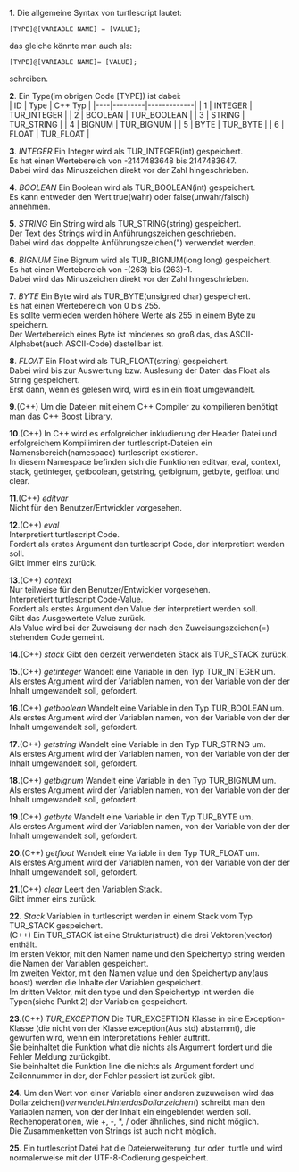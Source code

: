 __1__. Die allgemeine Syntax von turtlescript lautet:
```
[TYPE]@[VARIABLE NAME] = [VALUE];
```
das gleiche könnte man auch als:
```
[TYPE]@[VARIABLE NAME]= [VALUE];
```
schreiben.

__2__. Ein Type(im obrigen Code [TYPE]) ist dabei:  
| ID | Type    | C++ Typ     |
|----|---------|-------------|
| 1  | INTEGER | TUR_INTEGER |
| 2  | BOOLEAN | TUR_BOOLEAN |
| 3  | STRING  | TUR_STRING  |
| 4  | BIGNUM  | TUR_BIGNUM  |
| 5  | BYTE    | TUR_BYTE    |
| 6  | FLOAT   | TUR_FLOAT   |

__3__. _INTEGER_
Ein Integer wird als TUR_INTEGER(int) gespeichert.  
Es hat einen Wertebereich von -2147483648 bis 2147483647.  
Dabei wird das Minuszeichen direkt vor der Zahl hingeschrieben.  

__4__. _BOOLEAN_
Ein Boolean wird als TUR_BOOLEAN(int) gespeichert.  
Es kann entweder den Wert true(wahr) oder false(unwahr/falsch) annehmen.  

__5__. _STRING_
Ein String wird als TUR_STRING(string) gespeichert.  
Der Text des Strings wird in Anführungszeichen geschrieben.  
Dabei wird das doppelte Anführungszeichen(") verwendet werden.  

__6__. _BIGNUM_
Eine Bignum wird als TUR_BIGNUM(long long) gespeichert.  
Es hat einen Wertebereich von -(263) bis (263)-1.  
Dabei wird das Minuszeichen direkt vor der Zahl hingeschrieben.  

__7__. _BYTE_
Ein Byte wird als TUR_BYTE(unsigned char) gespeichert.  
Es hat einen Wertebereich von 0 bis 255.  
Es sollte vermieden werden höhere Werte als 255 in einem Byte zu speichern.  
Der Wertebereich eines Byte ist mindenes so groß das, das ASCII-Alphabet(auch ASCII-Code) dastellbar ist.  

__8__. _FLOAT_ Ein Float wird als TUR_FLOAT(string) gespeichert.  
Dabei wird bis zur Auswertung bzw. Auslesung der Daten das Float als String gespeichert.  
Erst dann, wenn es gelesen wird, wird es in ein float umgewandelt.  

__9__.(C++) Um die Dateien mit einem C++ Compiler zu kompilieren benötigt man das C++ Boost Library.  

__10__.(C++) In C++ wird es erfolgreicher inkludierung der Header Datei und erfolgreichem Kompilimiren der turtlescript-Dateien ein Namensbereich(namespace) turtlescript existieren.  
In diesem Namespace befinden sich die Funktionen editvar, eval, context, stack, getinteger, getboolean, getstring, getbignum, getbyte, getfloat und clear.  

__11__.(C++) _editvar_  
Nicht für den Benutzer/Entwickler vorgesehen.  

__12__.(C++) _eval_  
Interpretiert turtlescript Code.  
Fordert als erstes Argument den turtlescript Code, der interpretiert werden soll.  
Gibt immer eins zurück.  

__13__.(C++) _context_  
Nur teilweise für den Benutzer/Entwickler vorgesehen.  
Interpretiert turtlescript Code-Value.  
Fordert als erstes Argument den Value der interpretiert werden soll.  
Gibt das Ausgewertete Value zurück.  
Als Value wird bei der Zuweisung der nach den Zuweisungszeichen(=) stehenden Code gemeint.  

__14__.(C++) _stack_
Gibt den derzeit verwendeten Stack als TUR_STACK zurück.  

__15__.(C++) _getinteger_
Wandelt eine Variable in den Typ TUR_INTEGER um.  
Als erstes Argument wird der Variablen namen, von der Variable von der der Inhalt umgewandelt soll, gefordert.  

__16__.(C++) _getboolean_
Wandelt eine Variable in den Typ TUR_BOOLEAN um.  
Als erstes Argument wird der Variablen namen, von der Variable von der der Inhalt umgewandelt soll, gefordert.  

__17__.(C++) _getstring_
Wandelt eine Variable in den Typ TUR_STRING um.  
Als erstes Argument wird der Variablen namen, von der Variable von der der Inhalt umgewandelt soll, gefordert.  

__18__.(C++) _getbignum_
Wandelt eine Variable in den Typ TUR_BIGNUM um.  
Als erstes Argument wird der Variablen namen, von der Variable von der der Inhalt umgewandelt soll, gefordert.  

__19__.(C++) _getbyte_
Wandelt eine Variable in den Typ TUR_BYTE um.  
Als erstes Argument wird der Variablen namen, von der Variable von der der Inhalt umgewandelt soll, gefordert.  

__20__.(C++) _getfloat_
Wandelt eine Variable in den Typ TUR_FLOAT um.  
Als erstes Argument wird der Variablen namen, von der Variable von der der Inhalt umgewandelt soll, gefordert.  

__21__.(C++) _clear_
Leert den Variablen Stack.  
Gibt immer eins zurück.  

__22__. _Stack_
Variablen in turtlescript werden in einem Stack vom Typ TUR_STACK gespeichert.  
(C++) Ein TUR_STACK ist eine Struktur(struct) die drei Vektoren(vector) enthält.  
Im ersten Vektor, mit den Namen name und den Speichertyp string werden die Namen der Variablen gespeichert.  
Im zweiten Vektor, mit den Namen value und den Speichertyp any(aus boost) werden die Inhalte der Variablen gespeichert.  
Im dritten Vektor, mit den type und den Speichertyp int werden die Typen(siehe Punkt 2) der Variablen gespeichert.  

__23__.(C++) _TUR_EXCEPTION_
Die TUR_EXCEPTION Klasse in eine Exception-Klasse (die nicht von der Klasse exception(Aus std) abstammt), die gewurfen wird, wenn ein Interpretations Fehler auftritt.  
Sie beinhaltet die Funktion what die nichts als Argument fordert und die Fehler Meldung zurückgibt.  
Sie beinhaltet die Funktion line die nichts als Argument fordert und Zeilennummer in der, der Fehler passiert ist zurück gibt.  

__24__. Um den Wert von einer Variable einer anderen zuzuweisen wird das Dollarzeichen($) verwendet.  
Hinter das Dollarzeichen($) schreibt man den Variablen namen, von der der Inhalt ein eingeblendet werden soll.  
Rechenoperationen, wie +, -, *, / oder ähnliches, sind nicht möglich.  
Die Zusammenketten von Strings ist auch nicht möglich.  

__25__. Ein turtlescript Datei hat die Dateierweiterung .tur oder .turtle und wird normalerweise mit der UTF-8-Codierung gespeichert.  
